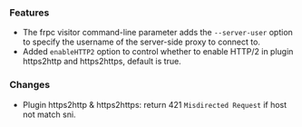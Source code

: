 ### Features

* The frpc visitor command-line parameter adds the `--server-user` option to specify the username of the server-side proxy to connect to.
* Added `enableHTTP2` option to control whether to enable HTTP/2 in plugin https2http and https2https, default is true.

### Changes

* Plugin https2http & https2https: return 421 `Misdirected Request` if host not match sni.
